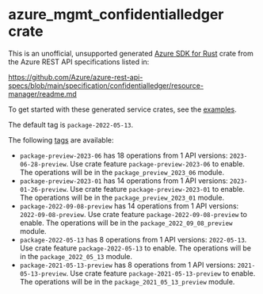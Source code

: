 # azure_mgmt_confidentialledger crate

This is an unofficial, unsupported generated [Azure SDK for Rust](https://github.com/Azure/azure-sdk-for-rust/tree/legacy) crate from the Azure REST API specifications listed in:

https://github.com/Azure/azure-rest-api-specs/blob/main/specification/confidentialledger/resource-manager/readme.md

To get started with these generated service crates, see the [examples](https://github.com/Azure/azure-sdk-for-rust/blob/legacy/services/README.md#examples).

The default tag is `package-2022-05-13`.

The following [tags](https://github.com/Azure/azure-sdk-for-rust/blob/legacy/services/tags.md) are available:

- `package-preview-2023-06` has 18 operations from 1 API versions: `2023-06-28-preview`. Use crate feature `package-preview-2023-06` to enable. The operations will be in the `package_preview_2023_06` module.
- `package-preview-2023-01` has 14 operations from 1 API versions: `2023-01-26-preview`. Use crate feature `package-preview-2023-01` to enable. The operations will be in the `package_preview_2023_01` module.
- `package-2022-09-08-preview` has 14 operations from 1 API versions: `2022-09-08-preview`. Use crate feature `package-2022-09-08-preview` to enable. The operations will be in the `package_2022_09_08_preview` module.
- `package-2022-05-13` has 8 operations from 1 API versions: `2022-05-13`. Use crate feature `package-2022-05-13` to enable. The operations will be in the `package_2022_05_13` module.
- `package-2021-05-13-preview` has 8 operations from 1 API versions: `2021-05-13-preview`. Use crate feature `package-2021-05-13-preview` to enable. The operations will be in the `package_2021_05_13_preview` module.